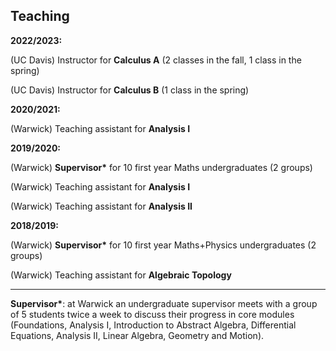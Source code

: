 ## Teaching

__2022/2023:__

(UC Davis) Instructor for __Calculus A__ (2 classes in the fall, 1 class in the spring)

(UC Davis) Instructor for __Calculus B__ (1 class in the spring)

__2020/2021:__

(Warwick) Teaching assistant for __Analysis I__ 

__2019/2020:__ 

(Warwick) __Supervisor*__ for 10 first year Maths undergraduates (2 groups)

(Warwick) Teaching assistant for __Analysis I__ 

(Warwick) Teaching assistant for __Analysis II__ 

__2018/2019:__

(Warwick) __Supervisor*__ for 10 first year Maths+Physics undergraduates (2 groups)

(Warwick) Teaching assistant for __Algebraic Topology__

<hr style="height:1px;">

__Supervisor*__: at Warwick an undergraduate supervisor meets with a group of 5 students twice a week to discuss their progress in core modules (Foundations, Analysis I, Introduction to Abstract Algebra, Differential Equations, Analysis II, Linear Algebra, Geometry and Motion).
